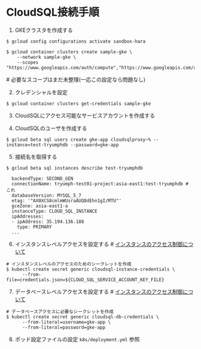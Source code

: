 # CloudSQL接続手順
1. GKEクラスタを作成する  
  ```console
  $ gcloud config configurations activate sandbox-hara

  $ gcloud container clusters create sample-gke \
      --network sample-gke \
      --scopes "https://www.googleapis.com/auth/compute","https://www.googleapis.com/auth/devstorage.read_only","https://www.googleapis.com/auth/logging.write","https://www.googleapis.com/auth/monitoring.write","https://www.googleapis.com/auth/servicecontrol","https://www.googleapis.com/auth/service.management.readonly","https://www.googleapis.com/auth/trace.append"
  ```

  \# 必要なスコープはまだ未整理(一応この設定なら問題なし)

2. クレデンシャルを設定
  ```console
  $ gcloud container clusters get-credentials sample-gke
  ```

3. CloudSQLにアクセス可能なサービスアカウントを作成する

4. CloudSQLのユーザを作成する
  ```console
  $ gcloud beta sql users create gke-app cloudsqlproxy~% --instance=test-tryumphdb --password=gke-app
  ```

5. 接続名を取得する
  ```console
  $ gcloud beta sql instances describe test-tryumphdb

    backendType: SECOND_GEN
    connectionName: tryumph-test01-project:asia-east1:test-tryumphdb # これ
    databaseVersion: MYSQL_5_7
    etag: '"AX0XCS8cmlmWUsraAUQ8dEhn1gI/MTU"'
    gceZone: asia-east1-a
    instanceType: CLOUD_SQL_INSTANCE
    ipAddresses:
    - ipAddress: 35.194.136.188
      type: PRIMARY
    ...
  ```

6. インスタンスレベルアクセスを設定する
  \# [インスタンスのアクセス制御について](https://cloud.google.com/sql/docs/mysql/instance-access-control?hl=ja)
  ```console
  # インスタンスレベルのアクセスのためのシークレットを作成
  $ kubectl create secret generic cloudsql-instance-credentials \
        --from-file=credentials.json=${CLOUD_SQL_SERVICE_ACCOUNT_KEY_FILE}
  ```

7. データベースレベルアクセスを設定する
  \# [インスタンスのアクセス制御について](https://cloud.google.com/sql/docs/mysql/instance-access-control?hl=ja)
  ```console
  # データベースアクセスに必要なシークレットを作成
  $ kubectl create secret generic cloudsql-db-credentials \
        --from-literal=username=gke-app \
        --from-literal=password=gke-app
  ```

8. ポッド設定ファイルの設定
  `k8s/deployment.yml` 参照
